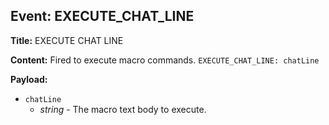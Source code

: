 ## Event: EXECUTE_CHAT_LINE

**Title:** EXECUTE CHAT LINE

**Content:**
Fired to execute macro commands.
`EXECUTE_CHAT_LINE: chatLine`

**Payload:**
- `chatLine`
  - *string* - The macro text body to execute.